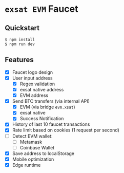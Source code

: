 # `exsat EVM` Faucet

## Quickstart

```
$ npm install
$ npm run dev
```

## Features

- [x] Faucet logo design
- [x] User input address
  - [x] Regex validation
  - [x] exsat native address
  - [x] EVM address
- [x] Send BTC transfers (via internal API)
  - [x] EVM (via bridge `evm.xsat`)
  - [x] exsat native
  - [x] Success Notification
- [x] History of last 10 faucet transactions
- [x] Rate limit based on cookies (1 request per second)
- [ ] Detect EVM wallet:
  - [ ] Metamask
  - [ ] Coinbase Wallet
- [x] Save address to localStorage
- [x] Mobile optimization
- [x] Edge runtime

